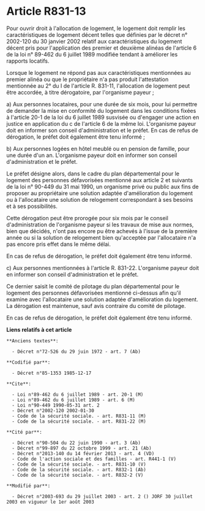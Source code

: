# Article R831-13

Pour ouvrir droit à l'allocation de logement, le logement doit remplir les caractéristiques de logement décent telles que
définies par le décret n° 2002-120 du 30 janvier 2002 relatif aux caractéristiques du logement décent pris pour l'application
des premier et deuxième alinéas de l'article 6 de la loi n° 89-462 du 6 juillet 1989 modifiée tendant à améliorer les
rapports locatifs.

Lorsque le logement ne répond pas aux caractéristiques mentionnées au premier alinéa ou que le propriétaire n'a pas produit
l'attestation mentionnée au 2° du I de l'article R. 831-11, l'allocation de logement peut être accordée, à titre dérogatoire,
par l'organisme payeur ;

a) Aux personnes locataires, pour une durée de six mois, pour lui permettre de demander la mise en conformité du logement
dans les conditions fixées à l'article 20-1 de la loi du 6 juillet 1989 susvisée ou d'engager une action en justice en
application du c de l'article 6 de la même loi. L'organisme payeur doit en informer son conseil d'administration et le
préfet. En cas de refus de dérogation, le préfet doit également être tenu informé ;

b) Aux personnes logées en hôtel meublé ou en pension de famille, pour une durée d'un an. L'organisme payeur doit en informer
son conseil d'administration et le préfet.

Le préfet désigne alors, dans le cadre du plan départemental pour le logement des personnes défavorisées mentionné aux
article 2 et suivants de la loi n° 90-449 du 31 mai 1990, un organisme privé ou public aux fins de proposer au propriétaire
une solution adaptée d'amélioration du logement ou à l'allocataire une solution de relogement correspondant à ses besoins et
à ses possibilités.

Cette dérogation peut être prorogée pour six mois par le conseil d'administration de l'organisme payeur si les travaux de
mise aux normes, bien que décidés, n'ont pas encore pu être achevés à l'issue de la première année ou si la solution de
relogement bien qu'acceptée par l'allocataire n'a pas encore pris effet dans le même délai.

En cas de refus de dérogation, le préfet doit également être tenu informé.

c) Aux personnes mentionnées à l'article R. 831-22. L'organisme payeur doit en informer son conseil d'administration et le
préfet.

Ce dernier saisit le comité de pilotage du plan départemental pour le logement des personnes défavorisées mentionné ci-dessus
afin qu'il examine avec l'allocataire une solution adaptée d'amélioration du logement. La dérogation est maintenue, sauf avis
contraire du comité de pilotage.

En cas de refus de dérogation, le préfet doit également être tenu informé.

**Liens relatifs à cet article**

	**Anciens textes**:

	  - Décret n°72-526 du 29 juin 1972 - art. 7 (Ab)

	**Codifié par**:

	  - Décret n°85-1353 1985-12-17

	**Cite**:

	  - Loi n°89-462 du 6 juillet 1989 - art. 20-1 (M)
	  - Loi n°89-462 du 6 juillet 1989 - art. 6 (M)
	  - Loi n°90-449 1990-05-31 art. 2
	  - Décret n°2002-120 2002-01-30
	  - Code de la sécurité sociale. - art. R831-11 (M)
	  - Code de la sécurité sociale. - art. R831-22 (M)

	**Cité par**:

	  - Décret n°90-504 du 22 juin 1990 - art. 3 (Ab)
	  - Décret n°99-897 du 22 octobre 1999 - art. 21 (Ab)
	  - Décret n°2013-140 du 14 février 2013 - art. 4 (VD)
	  - Code de l'action sociale et des familles - art. R441-1 (V)
	  - Code de la sécurité sociale. - art. R831-10 (V)
	  - Code de la sécurité sociale. - art. R832-1 (Ab)
	  - Code de la sécurité sociale. - art. R832-2 (V)

	**Modifié par**:

	  - Décret n°2003-693 du 29 juillet 2003 - art. 2 () JORF 30 juillet 2003 en vigueur le 1er août 2003
